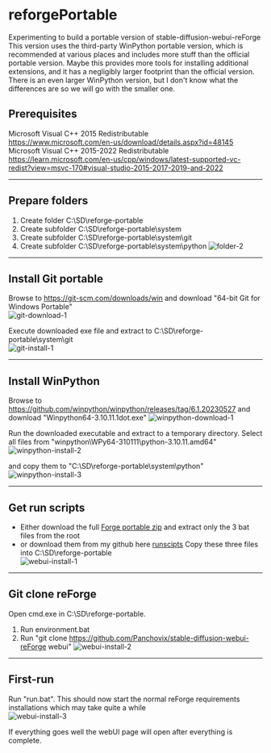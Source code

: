# reforgePortable
Experimenting to build a portable version of stable-diffusion-webui-reForge
This version uses the third-party WinPython portable version, which is recommended at various places and includes more stuff than the official
portable version. Maybe this provides more tools for installing additional extensions, and it has a negligibly larger footprint than the
official version. There is an even larger WinPython version, but I don't know what the differences are so we will go with the smaller one.

## Prerequisites
Microsoft Visual C++ 2015 Redistributable  
https://www.microsoft.com/en-us/download/details.aspx?id=48145  
Microsoft Visual C++ 2015-2022 Redistributable  
https://learn.microsoft.com/en-us/cpp/windows/latest-supported-vc-redist?view=msvc-170#visual-studio-2015-2017-2019-and-2022  

***

## Prepare folders
1) Create folder C:\SD\reforge-portable
2) Create subfolder C:\SD\reforge-portable\system
3) Create subfolder C:\SD\reforge-portable\system\git
4) Create subfolder C:\SD\reforge-portable\system\python
![folder-2](https://github.com/user-attachments/assets/9a902582-fad3-4221-8246-d4874aeb4b66)

***
## Install Git portable
Browse to https://git-scm.com/downloads/win and download "64-bit Git for Windows Portable"  
![git-download-1](https://github.com/user-attachments/assets/1eaf8d60-2e0e-4775-9082-6b4934d42462)

Execute downloaded exe file and extract to C:\SD\reforge-portable\system\git  
![git-install-1](https://github.com/user-attachments/assets/03520868-5b3d-421f-9a37-d813719175bf)

***
## Install WinPython
Browse to https://github.com/winpython/winpython/releases/tag/6.1.20230527 and download "Winpython64-3.10.11.1dot.exe"
![winpython-download-1](https://github.com/user-attachments/assets/555f9b0d-1a6f-4f19-9494-d51881ea253e)

Run the downloaded executable and extract to a temporary directory. Select all files from "winpython\WPy64-310111\python-3.10.11.amd64"
![winpython-install-2](https://github.com/user-attachments/assets/79be1c7e-bf9c-4961-a0fa-347c5300e60d)

and copy them to "C:\SD\reforge-portable\system\python"
![winpython-install-3](https://github.com/user-attachments/assets/a00c87d6-71da-45e9-b7e3-11093a6fe633)

***
## Get run scripts
- Either download the full [Forge portable zip](https://github.com/lllyasviel/stable-diffusion-webui-forge?tab=readme-ov-file#installing-forge) 
and extract only the 3 bat files from the root
- or download them from my github here [runscipts](runscripts/)
Copy these three files into C:\SD\reforge-portable  
![webui-install-1](https://github.com/user-attachments/assets/13d732b1-767a-41bd-acde-8b49c04e8a8d)

***
## Git clone reForge
Open cmd.exe in C:\SD\reforge-portable.
1) Run environment.bat
2) Run "git clone https://github.com/Panchovix/stable-diffusion-webui-reForge webui"
![webui-install-2](https://github.com/user-attachments/assets/cc1df314-fa1e-4323-b164-106be01e8220)

***
## First-run
Run "run.bat". This should now start the normal reForge requirements installations which may take quite a while  
![webui-install-3](https://github.com/user-attachments/assets/da8c3cb4-792c-46f7-82ee-5515eba77cf1)

If everything goes well the webUI page will open after everything is complete.





